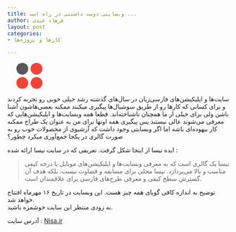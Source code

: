 ```yaml
---
title: وبسایتی دوست داشتنی در راه است ...
author: فرهاد عیدی
layout: post
categories:
- کارها و پروژه‌ها

---
```

<div class="pull-right" style="margin: 15px 0 0 20px;">
  <svg width="60px" height="60px" viewBox="0 0 41 41" version="1.1" xmlns="http://www.w3.org/2000/svg" xmlns:xlink="http://www.w3.org/1999/xlink" xmlns:sketch="http://www.bohemiancoding.com/sketch/ns" class="brand__logo">
    <g id="Welcome" stroke="none" stroke-width="1" fill="none" fill-rule="evenodd" sketch:type="MSPage">
      <g id="Desktop-HD" sketch:type="MSArtboardGroup" transform="translate(-739.000000, -277.000000)">
        <g id="Logo" sketch:type="MSLayerGroup" transform="translate(739.000000, 277.000000)">
          <circle id="1" fill="#F44336" sketch:type="MSShapeGroup" cx="31.632" cy="31.632" r="9.2"></circle>
          <circle id="2" fill="#F44336" sketch:type="MSShapeGroup" cx="9.46" cy="31.54" r="9.2"></circle>
          <circle id="3" fill="#585858" sketch:type="MSShapeGroup" cx="9.46" cy="9.46" r="9.2"></circle>
          <circle id="4" fill="#F44336" sketch:type="MSShapeGroup" cx="31.54" cy="9.46" r="9.2"></circle>
        </g>
      </g>
    </g>
  </svg>
</div>


سایت‌ها و اپلیکیشن‌های فارسی‌زبان در سال‌های گذشته رشد خیلی خوبی رو تجربه کردند و برای کسانی که کارها رو از طریق سوشیال‌ها پیگیری میکنند ممکنه بعضی‌هاشون آشنا باشن ولی برای خیلی از ما همچنان ناشناخته‌اند. قطعا همه وبسایت‌ها و اپلیکیشن‌هایی که معرفی می‌شوند عالی نیستند پس پیگیری همه اونها برای من به عنوان یک طراح ممکنه کار بیهوده‌ای باشه اما اگر وبسایتی وجود داشت که آرشیوی از محصولات خوب رو به صورت گالری در یکجا جمع‌آوری میکرد چطور؟

ایده نیسا از اینجا شکل گرفت. تعریفی که در سایت نیسا ارائه شده :


> نیسا یک گالری است که به معرفی وبسایت‌ها و اپلیکیشن‌های موبایل با درجه کیفی مناسب و بالا می‌پردازد. نیسا محلی برای مسابقه و قضاوت نیست، بلکه هدف آن گسترش سطح کیفی و معرفی طرح‌های فارسی برای علاقمندان است.

توضیح به اندازه کافی گویای همه چیز هست. این وبسایت در تاریخ ۱۶ مهرماه افتتاح خواهد شد. <br />
به زودی منتظر این سایت خوشمزه باشید.

آدرس سایت : [Nisa.ir][1]

[1]: http://nisa.ir/
